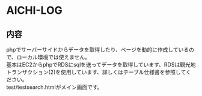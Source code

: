 # AICHI-LOG
## 内容
phpでサーバーサイドからデータを取得したり、ページを動的に作成しているので、ローカル環境では使えません。  
基本はEC2からphpでRDSにsqlを送ってデータを取得しています、RDSは観光地トランザクション(2)を使用しています、詳しくはテーブル仕様書を参照してください。  
test/testsearch.htmlがメイン画面です。
